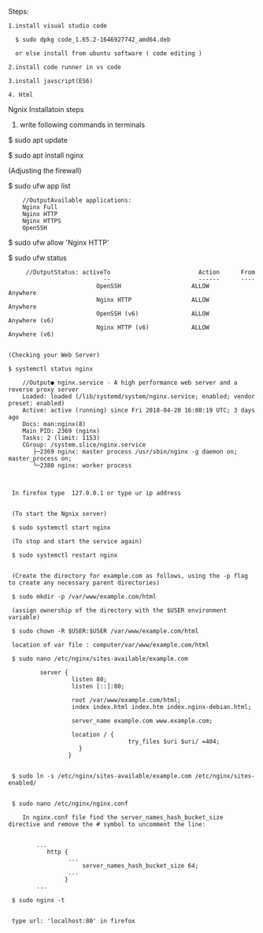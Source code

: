 
Steps:
    
    1.install visual studio code
    
      $ sudo dpkg code_1.65.2-1646927742_amd64.deb 
      
      or else install from ubuntu software ( code editing )
      
    2.install code runner in vs code
    
    3.install javscript(ES6)
    
    4. Html
    
    
   Ngnix Installatoin steps
   
   1. write following commands in terminals
   
   $ sudo apt update
   
   $ sudo apt install nginx
   
  (Adjusting the firewall)
   
   $ sudo ufw app list
   
        //OutputAvailable applications:
        Nginx Full
        Nginx HTTP
        Nginx HTTPS
        OpenSSH
        
   $ sudo ufw allow 'Nginx HTTP'
   
   $ sudo ufw status
   
   
         //OutputStatus: activeTo                         Action      From
                               --                         ------      ----
                             OpenSSH                    ALLOW       Anywhere                  
                             Nginx HTTP                 ALLOW       Anywhere                  
                             OpenSSH (v6)               ALLOW       Anywhere (v6)             
                             Nginx HTTP (v6)            ALLOW       Anywhere (v6)
                             
    
    (Checking your Web Server)
    
    $ systemctl status nginx
    
        //Output● nginx.service - A high performance web server and a reverse proxy server
        Loaded: loaded (/lib/systemd/system/nginx.service; enabled; vendor preset: enabled)
        Active: active (running) since Fri 2018-04-20 16:08:19 UTC; 3 days ago
        Docs: man:nginx(8)
        Main PID: 2369 (nginx)
        Tasks: 2 (limit: 1153)
        CGroup: /system.slice/nginx.service
           ├─2369 nginx: master process /usr/sbin/nginx -g daemon on; master_process on;
           └─2380 nginx: worker process
   
   
   
     In firefox type  127.0.0.1 or type ur ip address
     
     
     (To start the Ngnix server)
     
     $ sudo systemctl start nginx
     
     (To stop and start the service again)
     
     $ sudo systemctl restart nginx
     
      
     (Create the directory for example.com as follows, using the -p flag to create any necessary parent directories)
     
     $ sudo mkdir -p /var/www/example.com/html
     
     (assign ownership of the directory with the $USER environment variable)
     
     $ sudo chown -R $USER:$USER /var/www/example.com/html
     
     location of var file : computer/var/www/example.com/html
     
     $ sudo nano /etc/nginx/sites-available/example.com
     
             server {
                      listen 80;
                      listen [::]:80;
                      
                      root /var/www/example.com/html;
                      index index.html index.htm index.nginx-debian.html;
                      
                      server_name example.com www.example.com;
                      
                      location / {
                                      try_files $uri $uri/ =404;
                        }
                     }
     
     
     $ sudo ln -s /etc/nginx/sites-available/example.com /etc/nginx/sites-enabled/
     
     
     $ sudo nano /etc/nginx/nginx.conf
     
     	In nginx.conf file find the server_names_hash_bucket_size directive and remove the # symbol to uncomment the line:
     	
     	
            ...
               http {
                     ...
                         server_names_hash_bucket_size 64;
                     ...
                    }
            ...
     
     $ sudo nginx -t
   
   
     type url: 'localhost:80' in firefox
   
   
   
   
   
   
   
   
   
   
   
   
   
   
   
   
   
   
   
